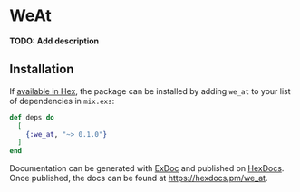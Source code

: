 # WeAt

**TODO: Add description**

## Installation

If [available in Hex](https://hex.pm/docs/publish), the package can be installed
by adding `we_at` to your list of dependencies in `mix.exs`:

```elixir
def deps do
  [
    {:we_at, "~> 0.1.0"}
  ]
end
```

Documentation can be generated with [ExDoc](https://github.com/elixir-lang/ex_doc)
and published on [HexDocs](https://hexdocs.pm). Once published, the docs can
be found at <https://hexdocs.pm/we_at>.

